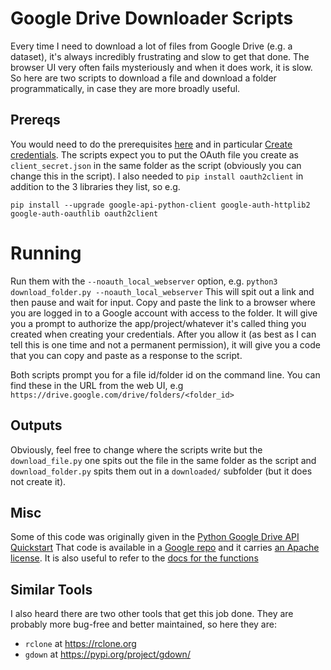 # Google Drive Downloader Scripts 

Every time I need to download a lot of files from Google Drive (e.g. a dataset), it's always incredibly frustrating and slow to get that done. The browser UI very often fails mysteriously and when it does work, it is slow. So here are two scripts to download a file and download a folder programmatically, in case they are more broadly useful. 

## Prereqs
You would need to do the prerequisites [here](https://developers.google.com/drive/api/v3/quickstart/python) and in particular [Create credentials](https://developers.google.com/workspace/guides/create-credentials). The scripts expect you to put the OAuth file you create as `client_secret.json` in the same folder as the script (obviously you can change this in the script). I also needed to `pip install oauth2client` in addition to the 3 libraries they list, so e.g.
```
pip install --upgrade google-api-python-client google-auth-httplib2 google-auth-oauthlib oauth2client
```

# Running
Run them with the `--noauth_local_webserver` option, e.g. `python3 download_folder.py --noauth_local_webserver`
This will spit out a link and then pause and wait for input. Copy and paste the link to a browser where you are logged in to a Google account with access to the folder. It will give you a prompt to authorize the app/project/whatever it's called thing you created when creating your credentials. After you allow it (as best as I can tell this is one time and not a permanent permission), it will give you a code that you can copy and paste as a response to the script.

Both scripts prompt you for a file id/folder id on the command line. You can find these in the URL from the web UI, e.g `https://drive.google.com/drive/folders/<folder_id>`

## Outputs
Obviously, feel free to change where the scripts write but the `download_file.py` one spits out the file in the same folder as the script and `download_folder.py` spits them out in a `downloaded/` subfolder (but it does not create it).

## Misc
Some of this code was originally given in the [Python Google Drive API Quickstart](https://developers.google.com/drive/api/v3/quickstart/python)
That code is available in a [Google repo](https://github.com/googleworkspace/python-samples/blob/master/drive/quickstart/quickstart.py) and it carries [an Apache license](https://github.com/googleworkspace/python-samples/blob/master/LICENSE).
It is also useful to refer to the [docs for the functions](https://developers.google.com/drive/api/v3/reference/files/list)

## Similar Tools
I also heard there are two other tools that get this job done. They are probably more bug-free and better maintained, so here they are:
* `rclone` at https://rclone.org
* `gdown` at https://pypi.org/project/gdown/ 
